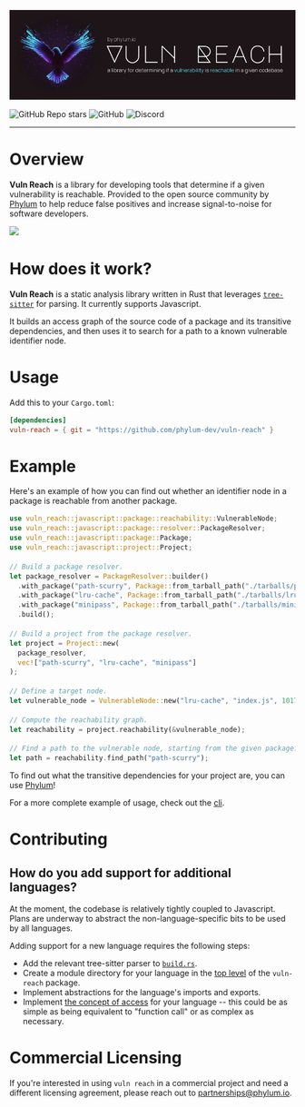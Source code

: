 ![Vuln Reach Logo](https://github.com/phylum-dev/vuln-reach/raw/main/assets/logo.png)

![GitHub Repo stars](https://img.shields.io/github/stars/phylum-dev/vuln-reach) ![GitHub](https://img.shields.io/github/license/phylum-dev/vuln-reach) ![Discord](https://img.shields.io/discord/1070071012353376387)

---

# Overview
**Vuln Reach** is a library for developing tools that determine if a given vulnerability is reachable. Provided to the open source community by [Phylum](https://phylum.io) to help reduce false positives and increase signal-to-noise for software developers.

<img src="https://github.com/phylum-dev/vuln-reach/raw/main/assets/vulnreach.webp" width="830">

# How does it work?

**Vuln Reach** is a static analysis library written in Rust that leverages [`tree-sitter`](https://tree-sitter.github.io/tree-sitter/) for parsing. 
It currently supports Javascript.

It builds an access graph of the source code of a package and its transitive dependencies, and then uses it to search for a path to a known vulnerable identifier node.

# Usage

Add this to your `Cargo.toml`:
```toml
[dependencies]
vuln-reach = { git = "https://github.com/phylum-dev/vuln-reach" }
```

# Example

Here's an example of how you can find out whether an identifier node in a package is reachable from another package.

```rust
use vuln_reach::javascript::package::reachability::VulnerableNode;
use vuln_reach::javascript::package::resolver::PackageResolver;
use vuln_reach::javascript::package::Package;
use vuln_reach::javascript::project::Project;

// Build a package resolver.
let package_resolver = PackageResolver::builder()
  .with_package("path-scurry", Package::from_tarball_path("./tarballs/path-scurry-1.6.1.tgz"))
  .with_package("lru-cache", Package::from_tarball_path("./tarballs/lru-cache-7.14.1.tgz"))
  .with_package("minipass", Package::from_tarball_path("./tarballs/minipass-4.0.2.tgz"))
  .build();
  
// Build a project from the package resolver.
let project = Project::new(
  package_resolver,
  vec!["path-scurry", "lru-cache", "minipass"]
);

// Define a target node.
let vulnerable_node = VulnerableNode::new("lru-cache", "index.js", 1017, 24);

// Compute the reachability graph.
let reachability = project.reachability(&vulnerable_node);

// Find a path to the vulnerable node, starting from the given package.
let path = reachability.find_path("path-scurry");
```

To find out what the transitive dependencies for your project are, you can use [Phylum](https://phylum.io)!

For a more complete example of usage, check out the [cli](https://github.com/phylum-dev/vuln-reach/tree/main/vuln-reach-cli).

# Contributing

## How do you add support for additional languages?

At the moment, the codebase is relatively tightly coupled to Javascript. Plans are underway to abstract the non-language-specific bits to be used by all languages.

Adding support for a new language requires the following steps:
- Add the relevant tree-sitter parser to [`build.rs`](https://github.com/phylum-dev/vuln-reach/blob/main/vuln-reach/build.rs).
- Create a module directory for your language in the [top level](https://github.com/phylum-dev/vuln-reach/blob/main/vuln-reach/src) of the `vuln-reach` package.
- Implement abstractions for the language's imports and exports.
- Implement [the concept of access](https://github.com/phylum-dev/vuln-reach/blob/main/vuln-reach/src/javascript/lang/accesses.rs) for your language -- this could be as simple as being equivalent to "function call" or as complex as necessary.

# Commercial Licensing
If you're interested in using `vuln reach` in a commercial project and need a different licensing agreement, please reach out to partnerships@phylum.io.
